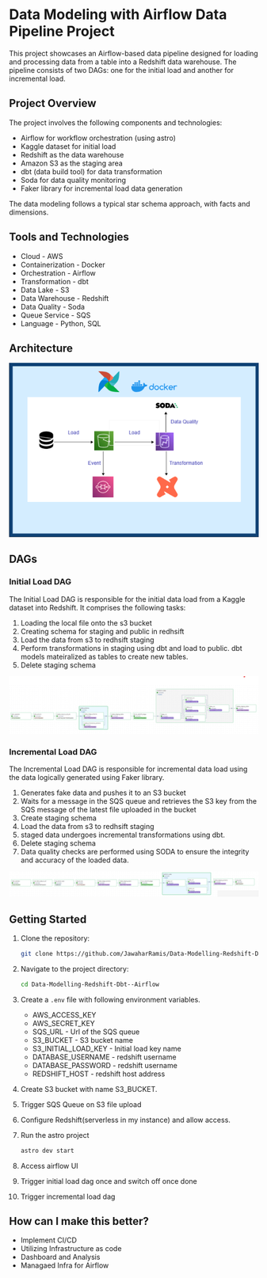 # Data Modeling with Airflow Data Pipeline Project

This project showcases an Airflow-based data pipeline designed for loading and processing data from a table into a Redshift data warehouse. The pipeline consists of two DAGs: one for the initial load and another for incremental load.

## Project Overview
The project involves the following components and technologies:

- Airflow for workflow orchestration (using astro)
- Kaggle dataset for initial load
- Redshift as the data warehouse
- Amazon S3 as the staging area
- dbt (data build tool) for data transformation
- Soda for data quality monitoring
- Faker library for incremental load data generation

The data modeling follows a typical star schema approach, with facts and dimensions.

## Tools and Technologies

- Cloud - AWS
- Containerization - Docker
- Orchestration - Airflow
- Transformation - dbt
- Data Lake - S3
- Data Warehouse - Redshift
- Data Quality - Soda
- Queue Service - SQS
- Language - Python, SQL

## Architecture

![Architecture](images/architecture.png)

## DAGs

### Initial Load DAG

The Initial Load DAG is responsible for the initial data load from a Kaggle dataset into Redshift. It comprises the following tasks:

1. Loading the local file onto the s3 bucket
2. Creating schema for staging and public in redhsift
3. Load the data from s3 to redhsift staging
4. Perform transformations in staging using dbt and load to public. dbt models mateiralized as tables to create new tables.
5. Delete staging schema
   
![Initial load dag](images/initial.png)

### Incremental Load DAG

The Incremental Load DAG is responsible for incremental data load using the data logically generated using Faker library.

1. Generates fake data and pushes it to an S3 bucket
2. Waits for a message in the SQS queue and retrieves the S3 key from the SQS message of the latest file uploaded in the bucket
3. Create staging schema
4. Load the data from s3 to redhsift staging
5. staged data undergoes incremental transformations using dbt.
6. Delete staging schema
7. Data quality checks are performed using SODA to ensure the integrity and accuracy of the loaded data.

![Incremental load dag](images/incremental.png)

## Getting Started

1. Clone the repository:

   ```bash
   git clone https://github.com/JawaharRamis/Data-Modelling-Redshift-Dbt--Airflow.git
   ```

2. Navigate to the project directory:

   ```bash
   cd Data-Modelling-Redshift-Dbt--Airflow
   ```
3. Create a `.env` file with following environment variables.
   - AWS_ACCESS_KEY
   - AWS_SECRET_KEY
   - SQS_URL - Url of the SQS queue
   - S3_BUCKET - S3 bucket name
   - S3_INITIAL_LOAD_KEY - Initial load key name
   - DATABASE_USERNAME - redshift username
   - DATABASE_PASSWORD - redshift username
   - REDSHIFT_HOST - redshift host address
  
4. Create S3 bucket with name S3_BUCKET.

5.  Trigger SQS Queue on S3 file upload

6. Configure Redshift(serverless in my instance) and allow access.

7. Run the astro project
   ```bash
   astro dev start
   ```
8. Access airflow UI

9. Trigger initial load dag once and switch off  once done

10. Trigger incremental load dag
    
## How can I make this better?

- Implement CI/CD
- Utilizing Infrastructure as code
- Dashboard and Analysis
- Managaed Infra for Airflow
